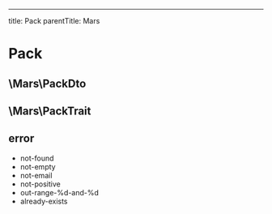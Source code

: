---
title: Pack
parentTitle: Mars

# Pack

## \Mars\PackDto

## \Mars\PackTrait

## error

- not-found
- not-empty
- not-email
- not-positive
- out-range-%d-and-%d
- already-exists
